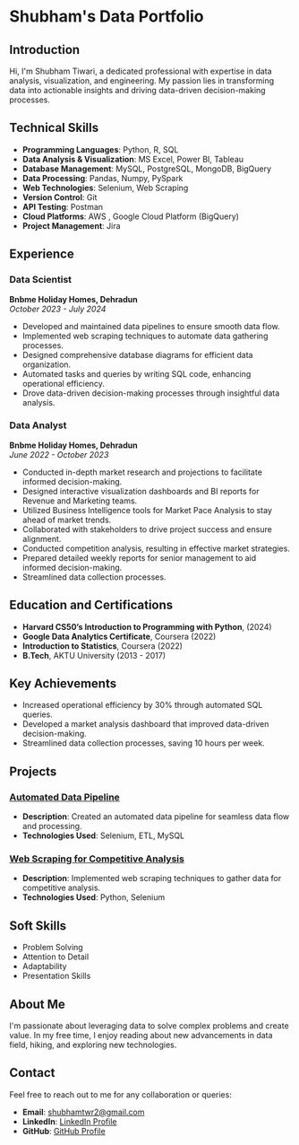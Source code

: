 # Shubham's Data Portfolio

## Introduction

Hi, I'm Shubham Tiwari, a dedicated professional with expertise in data analysis, visualization, and engineering. My passion lies in transforming data into actionable insights and driving data-driven decision-making processes.

## Technical Skills

- **Programming Languages**: Python, R, SQL
- **Data Analysis & Visualization**: MS Excel, Power BI, Tableau
- **Database Management**: MySQL, PostgreSQL, MongoDB, BigQuery
- **Data Processing**: Pandas, Numpy, PySpark
- **Web Technologies**: Selenium, Web Scraping
- **Version Control**: Git
- **API Testing**: Postman
- **Cloud Platforms**: AWS , Google Cloud Platform (BigQuery)
- **Project Management**: Jira

## Experience

### Data Scientist
**Bnbme Holiday Homes, Dehradun**  
*October 2023 - July 2024*

- Developed and maintained data pipelines to ensure smooth data flow.
- Implemented web scraping techniques to automate data gathering processes.
- Designed comprehensive database diagrams for efficient data organization.
- Automated tasks and queries by writing SQL code, enhancing operational efficiency.
- Drove data-driven decision-making processes through insightful data analysis.

### Data Analyst
**Bnbme Holiday Homes, Dehradun**  
*June 2022 - October 2023*

- Conducted in-depth market research and projections to facilitate informed decision-making.
- Designed interactive visualization dashboards and BI reports for Revenue and Marketing teams.
- Utilized Business Intelligence tools for Market Pace Analysis to stay ahead of market trends.
- Collaborated with stakeholders to drive project success and ensure alignment.
- Conducted competition analysis, resulting in effective market strategies.
- Prepared detailed weekly reports for senior management to aid informed decision-making.
- Streamlined data collection processes.

## Education and Certifications

- **Harvard CS50’s Introduction to Programming with Python**, (2024)
- **Google Data Analytics Certificate**, Coursera (2022)
- **Introduction to Statistics**, Coursera (2022)
- **B.Tech**, AKTU University (2013 - 2017) 

## Key Achievements

- Increased operational efficiency by 30% through automated SQL queries.
- Developed a market analysis dashboard that improved data-driven decision-making.
- Streamlined data collection processes, saving 10 hours per week.

## Projects

### [Automated Data Pipeline](https://github.com/ShubhamCraft/AutomatedDataPipeline)
- **Description**: Created an automated data pipeline for seamless data flow and processing.
- **Technologies Used**: Selenium, ETL, MySQL

### [Web Scraping for Competitive Analysis](https://github.com/ShubhamCraft/WebscrapingForCompetitiveAnalysis)
- **Description**: Implemented web scraping techniques to gather data for competitive analysis.
- **Technologies Used**: Python, Selenium

## Soft Skills

- Problem Solving
- Attention to Detail
- Adaptability
- Presentation Skills

## About Me

I'm passionate about leveraging data to solve complex problems and create value. In my free time, I enjoy reading about new advancements in data field, hiking, and exploring new technologies.

## Contact

Feel free to reach out to me for any collaboration or queries:

- **Email**: shubhamtwr2@gmail.com
- **LinkedIn**: [LinkedIn Profile](https://www.linkedin.com/in/shubham-tiwari-m/)
- **GitHub**: [GitHub Profile](https://github.com/ShubhamCraft)
